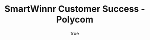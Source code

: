 ---
title: SmartWinnr Customer Success - Polycom
description: In conversation with Laura Welch, Sr. Director, Sales Enablement, Poly, Inc. Learn how Poly drives sales knowledge through SmartWinnr
og_title : SmartWinnr Customer Success - Polycom
og_description: In conversation with Laura Welch, Sr. Director, Sales Enablement, Poly, Inc. Learn how Poly drives sales knowledge through SmartWinnr
author:
  name: SmartWinnr
  email: contact@smartwinnr.com
keywords: ["Laura Welch", "Poly", "smartwinnr", "sales knowledge", "customer success story"]
license: '[CC BY-ND 4.0](https://creativecommons.org/licenses/by-nd/4.0)'
published: 2018-09-14
---